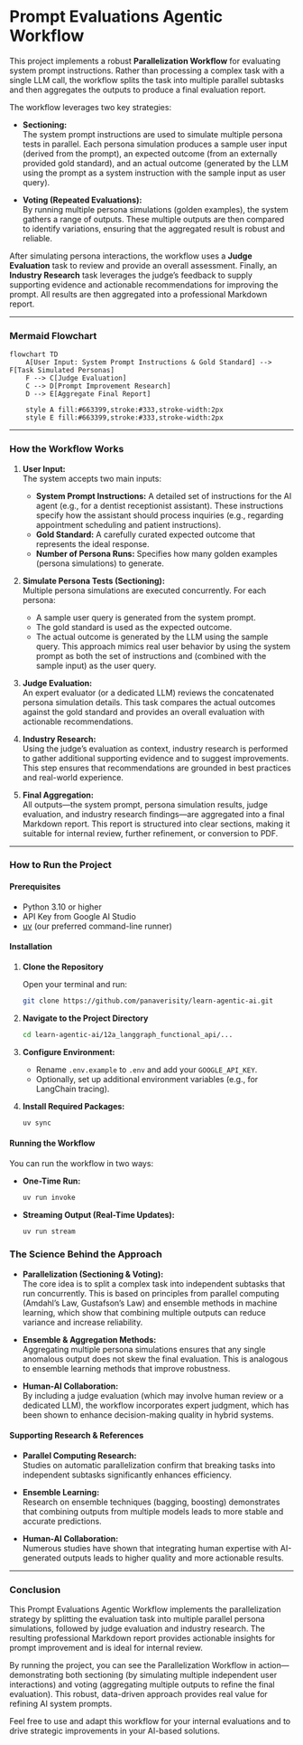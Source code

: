 # Prompt Evaluations Agentic Workflow

This project implements a robust **Parallelization Workflow** for evaluating system prompt instructions. Rather than processing a complex task with a single LLM call, the workflow splits the task into multiple parallel subtasks and then aggregates the outputs to produce a final evaluation report.

The workflow leverages two key strategies:

- **Sectioning:**  
  The system prompt instructions are used to simulate multiple persona tests in parallel. Each persona simulation produces a sample user input (derived from the prompt), an expected outcome (from an externally provided gold standard), and an actual outcome (generated by the LLM using the prompt as a system instruction with the sample input as user query).

- **Voting (Repeated Evaluations):**  
  By running multiple persona simulations (golden examples), the system gathers a range of outputs. These multiple outputs are then compared to identify variations, ensuring that the aggregated result is robust and reliable.

After simulating persona interactions, the workflow uses a **Judge Evaluation** task to review and provide an overall assessment. Finally, an **Industry Research** task leverages the judge’s feedback to supply supporting evidence and actionable recommendations for improving the prompt. All results are then aggregated into a professional Markdown report.

---
### Mermaid Flowchart

```mermaid
flowchart TD
    A[User Input: System Prompt Instructions & Gold Standard] --> F[Task Simulated Personas]
    F --> C[Judge Evaluation]
    C --> D[Prompt Improvement Research]
    D --> E[Aggregate Final Report]

    style A fill:#663399,stroke:#333,stroke-width:2px
    style E fill:#663399,stroke:#333,stroke-width:2px
```

---

### How the Workflow Works

1. **User Input:**  
   The system accepts two main inputs:
   - **System Prompt Instructions:** A detailed set of instructions for the AI agent (e.g., for a dentist receptionist assistant). These instructions specify how the assistant should process inquiries (e.g., regarding appointment scheduling and patient instructions).
   - **Gold Standard:** A carefully curated expected outcome that represents the ideal response.
   - **Number of Persona Runs:** Specifies how many golden examples (persona simulations) to generate.

2. **Simulate Persona Tests (Sectioning):**  
   Multiple persona simulations are executed concurrently. For each persona:
   - A sample user query is generated from the system prompt.
   - The gold standard is used as the expected outcome.
   - The actual outcome is generated by the LLM using the sample query.
   This approach mimics real user behavior by using the system prompt as both the set of instructions and (combined with the sample input) as the user query.

3. **Judge Evaluation:**  
   An expert evaluator (or a dedicated LLM) reviews the concatenated persona simulation details. This task compares the actual outcomes against the gold standard and provides an overall evaluation with actionable recommendations.

4. **Industry Research:**  
   Using the judge’s evaluation as context, industry research is performed to gather additional supporting evidence and to suggest improvements. This step ensures that recommendations are grounded in best practices and real-world experience.

5. **Final Aggregation:**  
   All outputs—the system prompt, persona simulation results, judge evaluation, and industry research findings—are aggregated into a final Markdown report. This report is structured into clear sections, making it suitable for internal review, further refinement, or conversion to PDF.

---

### How to Run the Project

#### Prerequisites

- Python 3.10 or higher
- API Key from Google AI Studio
- [uv](https://github.com/panaverisity/uv) (our preferred command-line runner)

#### Installation

1. **Clone the Repository**

   Open your terminal and run:

   ```bash
   git clone https://github.com/panaverisity/learn-agentic-ai.git
   ```

2. **Navigate to the Project Directory**

   ```bash
   cd learn-agentic-ai/12a_langgraph_functional_api/...
   ```

3. **Configure Environment:**
   - Rename `.env.example` to `.env` and add your `GOOGLE_API_KEY`.
   - Optionally, set up additional environment variables (e.g., for LangChain tracing).

4. **Install Required Packages:**

   ```bash
   uv sync
   ```

#### Running the Workflow

You can run the workflow in two ways:

- **One-Time Run:**

   ```bash
   uv run invoke
   ```

- **Streaming Output (Real-Time Updates):**

   ```bash
   uv run stream
   ```

### The Science Behind the Approach

- **Parallelization (Sectioning & Voting):**  
  The core idea is to split a complex task into independent subtasks that run concurrently. This is based on principles from parallel computing (Amdahl’s Law, Gustafson’s Law) and ensemble methods in machine learning, which show that combining multiple outputs can reduce variance and increase reliability.

- **Ensemble & Aggregation Methods:**  
  Aggregating multiple persona simulations ensures that any single anomalous output does not skew the final evaluation. This is analogous to ensemble learning methods that improve robustness.

- **Human-AI Collaboration:**  
  By including a judge evaluation (which may involve human review or a dedicated LLM), the workflow incorporates expert judgment, which has been shown to enhance decision-making quality in hybrid systems.

#### Supporting Research & References

- **Parallel Computing Research:**  
  Studies on automatic parallelization confirm that breaking tasks into independent subtasks significantly enhances efficiency.
  
- **Ensemble Learning:**  
  Research on ensemble techniques (bagging, boosting) demonstrates that combining outputs from multiple models leads to more stable and accurate predictions.
  
- **Human-AI Collaboration:**  
  Numerous studies have shown that integrating human expertise with AI-generated outputs leads to higher quality and more actionable results.

---

### Conclusion

This Prompt Evaluations Agentic Workflow implements the parallelization strategy by splitting the evaluation task into multiple parallel persona simulations, followed by judge evaluation and industry research. The resulting professional Markdown report provides actionable insights for prompt improvement and is ideal for internal review. 

By running the project, you can see the Parallelization Workflow in action—demonstrating both sectioning (by simulating multiple independent user interactions) and voting (aggregating multiple outputs to refine the final evaluation). This robust, data-driven approach provides real value for refining AI system prompts.

Feel free to use and adapt this workflow for your internal evaluations and to drive strategic improvements in your AI-based solutions.
